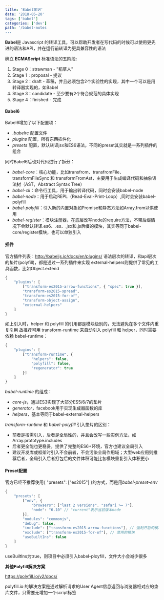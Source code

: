 ```yaml
---
title: 'Babel笔记'
date: '2018-05-20'
tags: ['babel']
categories: ['dev']
path: '/babel-notes
---
```


**Babel**是 Javascript 的转译工具，可以帮助开发者在写代码的时候可以使用更先进的语法和API，并在运行前转译为更具兼容性的语法

确立 **ECMAScript** 标准语法的五阶段:
1. Stage 0：strawman - "稻草人"
2. Stage 1：proposal - 提议
3. Stage 2：draft - 草稿，并且必须包含2个实验性的实现，其中一个可以是用转译器实现的，如Babel
4. Stage 3：candidate - 至少要有2个符合规范的具体实现
5. Stage 4：finished - 完成

#### Babel6


Babel6增加了以下配置项：
- *.babelrc* 配置文件
- *plugins* 配置，所有东西插件化
- *presets* 配置，默认转译jsx和ES6语法，不同的preset其实就是一系列插件的组合

同时Babel6后也对代码进行了拆分：
* *babel-core*：核心功能，比如transfrom、transfromFile、transformFileSync 和 transformFromAst，主要用于生成编译代码和抽象语法树（AST，Abstract Syntax Tree）
* *babel-cli*：命令行工具，用于输出转译代码，同时会安装babel-node
* *babel-node*：用于启动REPL（Read-Eval-Print-Loop）,同时会安装babel-polyfill
* *babel-polyfill*：引入新的内置对象如Promise和静态方法如Array.from以供使用
* *babel-register*：模块注册器，在底层改写node的require方法，不带后缀情况下会默认转译.es6、.es、.jsx和.js后缀的模块，其实等同于babel-core/register模块，也可以单独引入

#### 插件

官方插件列表：http://babeljs.io/docs/en/plugins/
语法层次的转译，和api层次的垫片(polyfill)，都是通过一系列插件来实现
external-helpers则提供了常见的工具函数，比如Object.extend

```javascript
{
    "plugins": [
        ["transform-es2015-arrow-functions", { "spec": true }],
        "transform-es2015-spread",
        "transform-es2015-for-of",
        "transform-object-assign",
        "external-helpers"
    ]
}
```

如上引入时，helper 和 polyfill 的引用都是模块级别的，无法避免在多个文件内重复引用
故推荐可用 transform-runtime 来自动引入 polyfill 和 helper，同时需要依赖 babel-runtime：

```javascript
{
    "plugins": [
        ["transform-runtime", {
            "helpers": false,
            "polyfill": false,
            "regenerator": true
        }]
    ]
}
```



*babel-runtime* 的组成：

* *core-js*，通过ES3实现了大部分ES5/6/7的垫片
* *generator*，facebook用于实现生成器函数的库
* *helpers*，基本等同于babel-external-helpers

*transform-runtime* 和 *babel-polyfill* 引入垫片的区别：

- 前者是按需引入，后者是全局性的，并且会改写一些实例方法，如Array.prototype.includes
- 后者更全能也更稳妥，提供了完整的ES6+环境，官方也建议全局引入
- 建议开发库或框架时引入不会前者，不会污染全局作用域；大型web应用则推荐后者，全局引入后者打包后的文件体积可能比各模块重复引入体积更小

#### Preset配置
官方已经不推荐使用{ "presets": ["es2015"] }的方式，而是用*babel-preset-env*

```javascript
{
    "presets": [
        ["env", {
            "browsers": ["last 2 versions", "safari >= 7"],
            "node": "6.10" // "current"表示当前版本node
        }],
        "modules": "commonjs",
        "debug": false,
        "include": ["transform-es2015-arrow-functions"], // 强制开启的模块
        "exclude": ["transform-es2015-for-of"], // 禁用的模块
        "useBuiltIns": false
    ]
}
```

useBuiltIns为true，则项目中必须引入babel-ployfill，文件大小会减少很多

**其他Polyfill解决方案**

https://polyfill.io/v2/docs/

polyfill.io 的解决方案是通过解析请求的User Agent信息返回与浏览器相对应的垫片文件，只需要无增加一个script标签